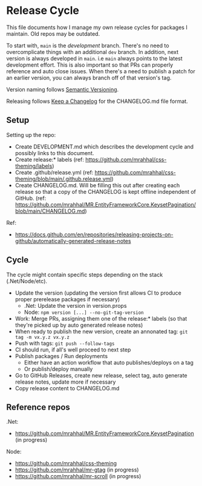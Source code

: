# Release Cycle

This file documents how I manage my own release cycles for packages I maintain. Old repos may be outdated.

To start with, `main` is the _development_ branch. There's no need to overcomplicate things with an additional `dev` branch. In addition, next version is always developed in `main`. i.e `main` always points to the latest development effort. This is also important so that PRs can properly reference and auto close issues. When there's a need to publish a patch for an earlier version, you can always branch off of that version's tag.

Version naming follows [Semantic Versioning](https://semver.org/).

Releasing follows [Keep a Changelog](https://keepachangelog.com) for the CHANGELOG.md file format.

## Setup

Setting up the repo:
- Create DEVELOPMENT.md which describes the development cycle and possibly links to this document.
- Create release:* labels (ref: https://github.com/mrahhal/css-theming/labels)
- Create .github/release.yml (ref: https://github.com/mrahhal/css-theming/blob/main/.github.release.yml)
- Create CHANGELOG.md. Will be filling this out after creating each release so that a copy of the CHANGELOG is kept offline independent of GitHub. (ref: https://github.com/mrahhal/MR.EntityFrameworkCore.KeysetPagination/blob/main/CHANGELOG.md)

Ref:
- https://docs.github.com/en/repositories/releasing-projects-on-github/automatically-generated-release-notes

## Cycle

The cycle might contain specific steps depending on the stack (.Net/Node/etc).

- Update the version (updating the version first allows CI to produce proper prerelease packages if necessary)
  - .Net: Update the version in version.props
  - Node: `npm version [...] --no-git-tag-version`
- Work: Merge PRs, assigning them one of the release:* labels (so that they're picked up by auto generated release notes)
- When ready to publish the new version, create an annonated tag: `git tag -m vx.y.z vx.y.z`
- Push with tags: `git push --follow-tags`
- CI should run, if all's well proceed to next step
- Publish packages / Run deployments
  - Either have an action workflow that auto publishes/deploys on a tag
  - Or publish/deploy manually
- Go to GitHub Releases, create new release, select tag, auto generate release notes, update more if necessary
- Copy release content to CHANGELOG.md

## Reference repos

.Net:
- https://github.com/mrahhal/MR.EntityFrameworkCore.KeysetPagination (in progress)

Node:
- https://github.com/mrahhal/css-theming
- https://github.com/mrahhal/mr-gtag (in progress)
- https://github.com/mrahhal/mr-scroll (in progress)
